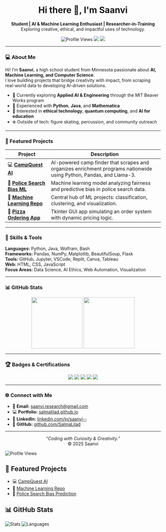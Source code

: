 <h1 align="center">Hi there 👋, I'm Saanvi</h1>
<p align="center">
  <strong>Student | AI & Machine Learning Enthusiast | Researcher-in-Training</strong><br>
  Exploring creative, ethical, and impactful uses of technology.
</p>

<p align="center">
  <img src="https://komarev.com/ghpvc/?username=salmalilad&label=Profile+Visits&color=ff4d4d&style=flat-square" alt="Profile Views"/>
  <img src="https://img.shields.io/badge/Focus-AI%20%26%20ML-red?style=flat-square"/>
  <img src="https://img.shields.io/badge/From-Minnesota-7f2aff?style=flat-square"/>
</p>

---

### 💻 About Me
Hi! I’m **Saanvi**, a high school student from Minnesota passionate about **AI, Machine Learning, and Computer Science**.  
I love building projects that bridge creativity with impact, from scraping real-world data to developing AI-driven solutions.  

- 🧠 Currently exploring **Applied AI & Engineering** through the MIT Beaver Works program  
- 🐍 Experienced with **Python**, **Java**, and **Mathematica**  
- 🧩 Interested in **ethical technology**, **quantum computing**, and **AI for education**  
- ❄️ Outside of tech: figure skating, percussion, and community outreach  

---

### 🚀 Featured Projects
| Project | Description |
|----------|--------------|
| 💻 [**CampQuest AI**](https://github.com/SalmaLilad/CampQuest) | AI-powered camp finder that scrapes and organizes enrichment programs nationwide using Python, Pandas, and Llama-3. |
| 🚓 [**Police Search Bias ML**](https://github.com/SalmaLilad/Police-Search-ML) | Machine learning model analyzing fairness and predictive bias in police search data. |
| 🧠 [**Machine Learning Repo**](https://github.com/SalmaLilad/Machine-Learning) | Central hub of ML projects: classification, clustering, and visualization. |
| 🍕 [**Pizza Ordering App**](https://github.com/SalmaLilad/Pizza-Ordering-Project) | Tkinter GUI app simulating an order system with dynamic pricing logic. |

---

### 🧩 Skills & Tools
**Languages:** Python, Java, Wolfram, Bash  
**Frameworks:** Pandas, NumPy, Matplotlib, BeautifulSoup, Flask  
**Tools:** GitHub, Jupyter, VSCode, Replit, Canva, Tableau  
**Web:** HTML, CSS, JavaScript  
**Focus Areas:** Data Science, AI Ethics, Web Automation, Visualization  

---

### 📊 GitHub Stats
<p align="center">
  <img src="https://github-readme-stats.vercel.app/api?username=salmalilad&show_icons=true&theme=radical&hide_border=true" height="165"/>
  <img src="https://github-readme-stats.vercel.app/api/top-langs/?username=salmalilad&layout=compact&theme=radical&hide_border=true" height="165"/>
</p>

---

### 🏆 Badges & Certifications
<p align="center">
  <img src="https://img.shields.io/badge/edX-CS50P%20Python-blue?style=flat-square"/>
  <img src="https://img.shields.io/badge/U%20of%20Michigan-Joy%20of%20Coding-maize?style=flat-square"/>
  <img src="https://img.shields.io/badge/MIT-BWSI%20Applied%20AI-red?style=flat-square"/>
  <img src="https://img.shields.io/badge/Kode%20With%20Klossy-Data%20Science-pink?style=flat-square"/>
  <img src="https://img.shields.io/badge/Wolfram-Summer%20Program-purple?style=flat-square"/>
</p>

---

### 🌐 Connect with Me
- 📧 **Email:** [saanvi.research@gmail.com](mailto:saanvi.research@gmail.com)  
- 💻 **Portfolio:** [salmalilad.github.io](https://salmalilad.github.io)  
- 🔗 **LinkedIn:** [linkedin.com/in/saanvi--](https://www.linkedin.com/in/saanvi--)  
- 🧠 **GitHub:** [github.com/SalmaLilad](https://github.com/SalmaLilad)

---

<p align="center">
  <em>“Coding with Curiosity & Creativity.”</em><br>
  © 2025 Saanvi
</p>




![Profile Views](https://komarev.com/ghpvc/?username=salmalilad&label=Profile+Visits&color=ff4d4d&style=flat-square)

## 🔬 Featured Projects
- 💻 [CampQuest AI](https://github.com/SalmaLilad/CampQuest)
- 🧠 [Machine Learning Repo](https://github.com/SalmaLilad/Machine-Learning)
- 🚓 [Police Search Bias Prediction](https://github.com/SalmaLilad/Police-Search-ML)

## 📊 GitHub Stats
![Stats](https://github-readme-stats.vercel.app/api?username=salmalilad&show_icons=true&theme=radical)
![Languages](https://github-readme-stats.vercel.app/api/top-langs/?username=salmalilad&layout=compact&theme=radical)


